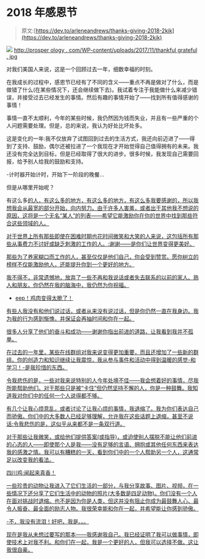 # 2018 年感恩节

> 原文:[https://dev.to/arleneandrews/thanks-giving-2018-2kik](https://dev.to/arleneandrews/thanks-giving-2018-2kik)

[![](../Images/eadd9c6fe0482b7062ea4150c9aa8a84.png)](http://thriveology.com/wp-content/uploads/2017/11/ThankfulGrateful.jpg)
[http://prosper ology . com/WP-content/uploads/2017/11/thankful grateful . jpg](http://thriveology.com/wp-content/uploads/2017/11/ThankfulGrateful.jpg)

对我们美国人来说，这是一个回顾过去一年，细数幸福的时刻。

在我成长的过程中，感恩节已经有了不同的含义——重点不再是做对了什么，而是做错了什么(在某些情况下，还会继续做下去)。我试着专注于我能做什么来减少错误，并接受过去已经发生的事情。然后有趣的事情开始了——找到所有值得感谢的事情！

事情一直不太顺利，今年的某些时候，我仍然因为钱而失业，并且有一些严重的个人问题需要处理。但是，总的来说，我认为好处比坏处多。

这是变化的一年:我不仅放弃了试图回到过去的生活方式，我还向前迈进了——得到了支持、鼓励，偶尔还被拉进了一个我现在才开始觉得自己值得拥有的未来。我还没有完全达到目标，但是已经取得了很大的进步。很多时候，我发现自己需要回报，给予别人给我的鼓励和支持。

-计时器开始计时，开始下一阶段的晚餐...

但是从哪里开始呢？

有这么多<u>的人，有这么多的地方，有这么多的地方，有这么多我要感谢的，所以我想我会从最宽的部分开始，向内努力。由于许多人害羞，或者出于其他我不想说的原因，这将是一个无名“某人”的列表——希望它能激励你在你的世界中找到那些符合这些领域的人。</u>

 <u>对于世界上所有那些即使在困难时期也花时间微笑和大笑的人来说，这包括所有那些从事费力不讨好或缺乏刺激的工作的人。:谢谢——是你们让世界变得更美好。

那些为了养家糊口而工作的人，甚至仅仅是他们自己，你会受到赞赏。愿你树立的榜样不仅能激励他人，还能提升你到一个更好的地方。

我不得不，非常遗憾地，放弃了一些不再和我说话或者失去联系的以前的家人、熟人和朋友。你仍然在我的脑海中，我仍然为你祝福。

- eep！鸡肉变得太脆了！

有些人我没有和他们说过话，或者从来没有说过话，但是你仍然一直在我身边。我为我的行为感到惭愧，并保证会再抽时间和你在一起。

很多人分享了他们的奋斗和成功——谢谢你指出前进的道路，让我看到我并不孤单。

在过去的一年里，某些在线群组对我来说变得更加重要，而且还增加了一些新的群组。你的创造力和知识继续让我震惊，我从参与事件和活动中得到温暖的感觉-和学习！-是我珍惜的东西。

令我悲伤的是，一些对我来说特别的人今年处境不佳——我会想着好的事情，尽我所能帮助他们。对于那些只是被“卡住”但仍然坚持不懈的人，你是一种鼓舞。我知道我对你们中的任何一个人说得都不够。

有几个让我心烦意乱，或者讨论了让我心烦的事情，我退缩了。我为你们表达自己而骄傲。你们中的大多数人已经足够理解，允许我在这些话题上退缩，甚至不说话:令我悲伤的是，这似乎从来都不是一条双行道。

对于那些让我微笑，或给他们提供答案(或指导)，或迫使别人摆脱不能让他们前进的心态的人——即使那个人是我——没有足够的言语、拥抱或其他任何东西来表达我的感激之情。我可以有糟糕的一天，看到你们中的一个人帮助另一个人，这通常足以改变我的看法。

四川鸡:闻起来真香！

一些珍贵的动物让我进入了它们生活的一部分，与我分享故事、图片、视频，在一些情况下还分享了它们生活中的动物的照片(大多数是四足动物)。你们没有一个人在面对挑战时退缩。也不是因为你是人类，但这并没有阻止你成为最鼓舞人心、最令人振奋、最全面的励志人物。我很荣幸能和你在一起，并希望能让你感到骄傲。

-不，我没有流泪！好吧，我是。。。

现在是我从未想过要写的那本——我感谢我自己。我已经证明了我可以做事情，即使技术上对我不利。和你们在一起，我是一个更好的人，但我可以选择不做。这让我很自豪。</u>